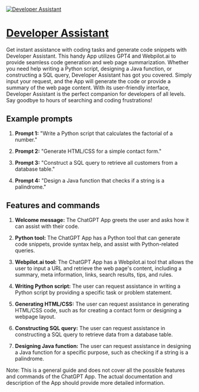 [![Developer Assistant](https://files.oaiusercontent.com/file-S9FUOmcvCO1uz1FrvzkXhrg9?se=2123-10-17T02%3A59%3A26Z&sp=r&sv=2021-08-06&sr=b&rscc=max-age%3D31536000%2C%20immutable&rscd=attachment%3B%20filename%3Ddad4fbf5-f73e-44bc-aec5-469e54341de9.png&sig=t9ag06PJicWiDbv2YeU84vI8II1NWv58YdiHAqsI8EU%3D)](https://chat.openai.com/g/g-OA4ugoIb9-developer-assistant)

# [Developer Assistant](https://chat.openai.com/g/g-OA4ugoIb9-developer-assistant)

Get instant assistance with coding tasks and generate code snippets with Developer Assistant. This handy App utilizes GPT4 and Webpilot.ai to provide seamless code generation and web page summarization. Whether you need help writing a Python script, designing a Java function, or constructing a SQL query, Developer Assistant has got you covered. Simply input your request, and the App will generate the code or provide a summary of the web page content. With its user-friendly interface, Developer Assistant is the perfect companion for developers of all levels. Say goodbye to hours of searching and coding frustrations!

## Example prompts

1. **Prompt 1:** "Write a Python script that calculates the factorial of a number."

2. **Prompt 2:** "Generate HTML/CSS for a simple contact form."

3. **Prompt 3:** "Construct a SQL query to retrieve all customers from a database table."

4. **Prompt 4:** "Design a Java function that checks if a string is a palindrome."

## Features and commands

1. **Welcome message:** The ChatGPT App greets the user and asks how it can assist with their code.

2. **Python tool:** The ChatGPT App has a Python tool that can generate code snippets, provide syntax help, and assist with Python-related queries.

3. **Webpilot.ai tool:** The ChatGPT App has a Webpilot.ai tool that allows the user to input a URL and retrieve the web page's content, including a summary, meta information, links, search results, tips, and rules.

4. **Writing Python script:** The user can request assistance in writing a Python script by providing a specific task or problem statement.

5. **Generating HTML/CSS:** The user can request assistance in generating HTML/CSS code, such as for creating a contact form or designing a webpage layout.

6. **Constructing SQL query:** The user can request assistance in constructing a SQL query to retrieve data from a database table.

7. **Designing Java function:** The user can request assistance in designing a Java function for a specific purpose, such as checking if a string is a palindrome.

Note: This is a general guide and does not cover all the possible features and commands of the ChatGPT App. The actual documentation and description of the App should provide more detailed information.